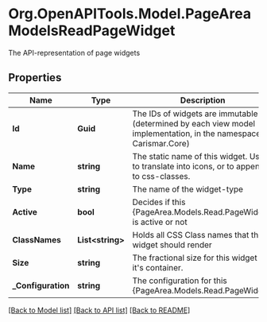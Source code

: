 # Org.OpenAPITools.Model.PageAreaModelsReadPageWidget
The API-representation of page widgets

## Properties

Name | Type | Description | Notes
------------ | ------------- | ------------- | -------------
**Id** | **Guid** | The IDs of widgets are immutable (determined by each view model implementation, in the namespace Carismar.Core) | [optional] 
**Name** | **string** | The static name of this widget. Used to translate into icons, or to append to css-classes. | [optional] 
**Type** | **string** | The name of the widget-type | [optional] 
**Active** | **bool** | Decides if this {PageArea.Models.Read.PageWidget} is active or not | [optional] 
**ClassNames** | **List&lt;string&gt;** | Holds all CSS Class names that this widget should render | [optional] 
**Size** | **string** | The fractional size for this widget in it&#39;s container. | [optional] 
**_Configuration** | **string** | The configuration for this {PageArea.Models.Read.PageWidget} | [optional] 

[[Back to Model list]](../README.md#documentation-for-models) [[Back to API list]](../README.md#documentation-for-api-endpoints) [[Back to README]](../README.md)

